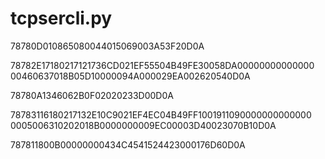 # tcpsercli.py

78780D010865080044015069003A53F20D0A

78782E17180217121736CD021EF55504B49FE30058DA00000000000000
00460637018B05D10000094A000029EA002620540D0A

78780A1346062B0F02020233D00D0A

78783116180217132E10C9021EF4EC04B49FF1001911090000000000000
0005006310202018B0000000009EC00003D40023070B10D0A

787811800B00000000434C4541524423000176D60D0A
